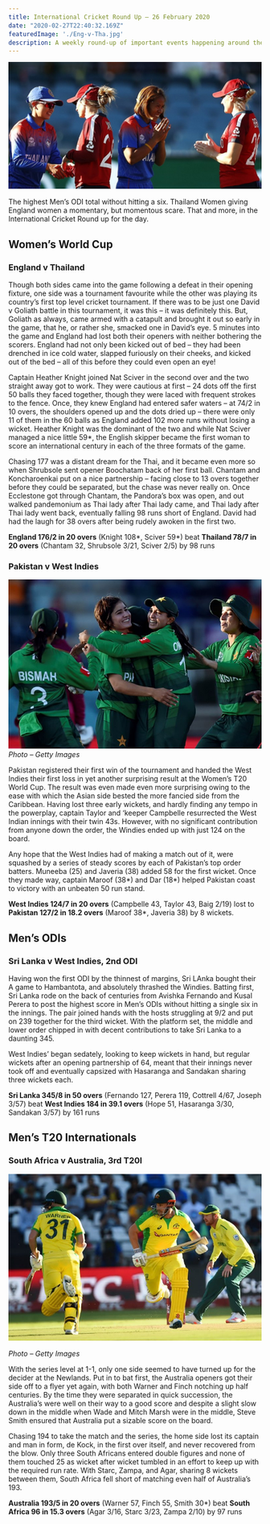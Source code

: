 ```yaml
---
title: International Cricket Round Up – 26 February 2020
date: "2020-02-27T22:40:32.169Z"
featuredImage: './Eng-v-Tha.jpg'
description: A weekly round-up of important events happening around the cricketing world.
---
```


![England and Thailand Team Women's Cricket Team Members](./Eng-v-Tha.jpg)

The highest Men’s ODI total without hitting a six. Thailand Women giving England women a momentary, but momentous scare. That and more, in the International Cricket Round up for the day.

## Women’s World Cup
### England v Thailand
Though both sides came into the game following a defeat in their opening fixture, one side was a tournament favourite while the other was playing its country’s first top level cricket tournament. If there was to be just one David v Goliath battle in this tournament, it was this – it was definitely this. But, Goliath as always, came armed with a catapult and brought it out so early in the game, that he, or rather she, smacked one in David’s eye. 5 minutes into the game and England had lost both their openers with neither bothering the scorers. England had not only been kicked out of bed – they had been drenched in ice cold water, slapped furiously on their cheeks, and kicked out of the bed – all of this before they could even open an eye!

Captain Heather Knight joined Nat Sciver in the second over and the two straight away got to work. They were cautious at first – 24 dots off the first 50 balls they faced together, though they were laced with frequent strokes to the fence. Once, they knew England had entered safer waters – at 74/2 in 10 overs, the shoulders opened up and the dots dried up – there were only 11 of them in the 60 balls as England added 102 more runs without losing a wicket. Heather Knight was the dominant of the two and while Nat Sciver managed a nice little 59*, the English skipper became the first woman to score an international century in each of the three formats of the game.

Chasing 177 was a distant dream for the Thai, and it became even more so when Shrubsole sent opener Boochatam back of her first ball. Chantam and Koncharoenkai put on a nice partnership – facing close to 13 overs together before they could be separated, but the chase was never really on. Once Ecclestone got through Chantam, the Pandora’s box was open, and out walked pandemonium as Thai lady after Thai lady came, and Thai lady after Thai lady went back, eventually falling 98 runs short of England. David had had the laugh for 38 overs after being rudely awoken in the first two.

**England 176/2 in 20 overs** (Knight 108*, Sciver 59*) beat **Thailand 78/7 in 20 overs** (Chantam 32, Shrubsole 3/21, Sciver 2/5) by 98 runs

### Pakistan v West Indies

![Paksitan Women's Cricket Team Members](./PAKW-v-WIW.jpg)
*Photo – Getty Images*

Pakistan registered their first win of the tournament and handed the West Indies their first loss in yet another surprising result at the Women’s T20 World Cup. The result was even made even more surprising owing to the ease with which the Asian side bested the more fancied side from the Caribbean.
Having lost three early wickets, and hardly finding any tempo in the powerplay, captain Taylor and ‘keeper Campbelle resurrected the West Indian innings with their twin 43s. However, with no significant contribution from anyone down the order, the Windies ended up with just 124 on the board.

Any hope that the West Indies had of making a match out of it, were squashed by a series of steady scores by each of Pakistan’s top order batters. Muneeba (25) and Javeria (38) added 58 for the first wicket. Once they made way, captain Maroof (38*) and Dar (18*) helped Pakistan coast to victory with an unbeaten 50 run stand.

**West Indies 124/7 in 20 overs** (Campbelle 43, Taylor 43, Baig 2/19) lost to **Pakistan 127/2 in 18.2 overs** (Maroof 38*, Javeria 38) by 8 wickets.

## Men’s ODIs
### Sri Lanka v West Indies, 2nd ODI
Having won the first ODI by the thinnest of margins, Sri LAnka bought their A game to Hambantota, and absolutely thrashed the Windies. Batting first, Sri Lanka rode on the back of centuries from Avishka Fernando and Kusal Perera to post the highest score in Men’s ODIs without hitting a single six in the innings. The pair joined hands with the hosts struggling at 9/2 and put on 239 together for the third wicket. With the platform set, the middle and lower order chipped in with decent contributions to take Sri Lanka to a daunting 345.

West Indies’ began sedately, looking to keep wickets in hand, but regular wickets after an opening partnership of 64, meant that their innings never took off and eventually capsized with Hasaranga and Sandakan sharing three wickets each.

**Sri Lanka 345/8 in 50 overs** (Fernando 127, Perera 119, Cottrell 4/67, Joseph 3/57) beat **West Indies 184 in 39.1 overs** (Hope 51, Hasaranga 3/30, Sandakan 3/57) by 161 runs

## Men’s T20 Internationals
### South Africa v Australia, 3rd T20I

![Australian Batsmen taking a quick run](./Aus-v-Sa-3T20I.jpg)

*Photo – Getty Images*

With the series level at 1-1, only one side seemed to have turned up for the decider at the Newlands. Put in to bat first, the Australia openers got their side off to a flyer yet again, with both Warner and Finch notching up half centuries. By the time they were separated in quick succession, the Australia’s were well on their way to a good score and despite a slight slow down in the middle when Wade and Mitch Marsh were in the middle, Steve Smith ensured that Australia put a sizable score on the board.

Chasing 194 to take the match and the series, the home side lost its captain and man in form, de Kock, in the first over itself, and never recovered from the blow. Only three South Africans entered double figures and none of them touched 25 as wicket after wicket tumbled in an effort to keep up with the required run rate. With Starc, Zampa, and Agar, sharing 8 wickets between them, South Africa fell short of matching even half of Australia’s 193.

**Australia 193/5 in 20 overs** (Warner 57, Finch 55, Smith 30*) beat **South Africa 96 in 15.3 overs** (Agar 3/16, Starc 3/23, Zampa 2/10) by 97 runs